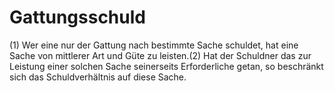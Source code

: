 # Gattungsschuld

(1) Wer eine nur der Gattung nach bestimmte Sache schuldet, hat eine Sache von mittlerer Art und Güte zu leisten.(2) Hat der Schuldner das zur Leistung einer solchen Sache seinerseits Erforderliche getan, so beschränkt sich das Schuldverhältnis auf diese Sache. 

